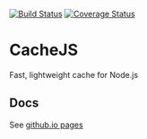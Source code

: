 [![Build Status](https://travis-ci.org/ponury-kostek/cachejs.svg?branch=master)](https://travis-ci.org/ponury-kostek/cachejs)
[![Coverage Status](https://coveralls.io/repos/ponury-kostek/cachejs/badge.svg?branch=master&service=github)](https://coveralls.io/github/ponury-kostek/cachejs?branch=master)
# CacheJS
Fast, lightweight cache for Node.js
## Docs
See [github.io pages](http://etk-pl.github.io/cachejs/)
